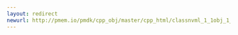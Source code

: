 ```yaml
---
layout: redirect
newurl: http://pmem.io/pmdk/cpp_obj/master/cpp_html/classnvml_1_1obj_1_1standard__alloc__policy_3_01void_01_4.html
---
```

